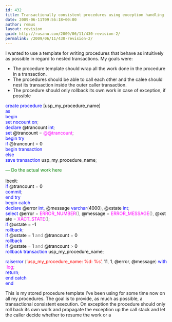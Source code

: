 ```yaml
---
id: 432
title: Transactionally consistent procedures using exception handling
date: 2009-06-11T09:56:18+00:00
author: remus
layout: revision
guid: http://rusanu.com/2009/06/11/430-revision-2/
permalink: /2009/06/11/430-revision-2/
---
```

I wanted to use a template for writing procedures that behave as intuitively as possible in regard to nested transactions. My goals were:

  * The procedure template should wrap all the work done in the procedure in a transaction.
  * The procedures should be able to call each other and the calee should nest its transaction inside the outer caller transaction.
  * The procedure should only rollback its own work in case of exception, if possible

<span style="color: Black"></span><span style="color:Blue">create</span><span style="color:Black">&nbsp;</span><span style="color:Blue">procedure</span><span style="color:Black">&nbsp;[usp_my_procedure_name]<br /> </span><span style="color:Blue">as<br /> begin<br /> </span>	<span style="color:Black"></span><span style="color:Blue">set</span><span style="color:Black">&nbsp;</span><span style="color:Blue">nocount</span><span style="color:Black">&nbsp;</span><span style="color:Blue">on</span><span style="color:Gray">;<br /> </span>	<span style="color:Black"></span><span style="color:Blue">declare</span><span style="color:Black">&nbsp;@trancount&nbsp;</span><span style="color:Blue">int</span><span style="color:Gray">;<br /> </span>	<span style="color:Black"></span><span style="color:Blue">set</span><span style="color:Black">&nbsp;@trancount&nbsp;</span><span style="color:Gray">=</span><span style="color:Black">&nbsp;</span><span style="color:Fuchsia">@@trancount</span><span style="color:Gray">;<br /> </span>	<span style="color:Black"></span><span style="color:Blue">begin</span><span style="color:Black">&nbsp;</span><span style="color:Blue">try<br /> </span>		<span style="color:Black"></span><span style="color:Blue">if</span><span style="color:Black">&nbsp;@trancount&nbsp;</span><span style="color:Gray">=</span><span style="color:Black">&nbsp;0<br /> </span><span style="color:Blue">begin</span><span style="color:Black">&nbsp;</span><span style="color:Blue">transaction<br /> </span>		<span style="color:Black"></span><span style="color:Blue">else<br /> </span>			<span style="color:Black"></span><span style="color:Blue">save</span><span style="color:Black">&nbsp;</span><span style="color:Blue">transaction</span><span style="color:Black">&nbsp;usp_my_procedure_name</span><span style="color:Gray">;</p> 

<p>
  </span><span style="color:Black"> </span><span style="color:Green">&#8212;&nbsp;Do&nbsp;the&nbsp;actual&nbsp;work&nbsp;here<br /> </span><span style="color:Black"> <br /> lbexit</span><span style="color:Gray">:<br /> </span><span style="color:Black"> </span><span style="color:Blue">if</span><span style="color:Black">&nbsp;@trancount&nbsp;</span><span style="color:Gray">=</span><span style="color:Black">&nbsp;0 <br /> </span><span style="color:Blue">commit</span><span style="color:Gray">;<br /> </span><span style="color:Black"> </span><span style="color:Blue">end</span><span style="color:Black">&nbsp;</span><span style="color:Blue">try<br /> </span><span style="color:Black"> </span><span style="color:Blue">begin</span><span style="color:Black">&nbsp;</span><span style="color:Blue">catch<br /> </span><span style="color:Black"> </span><span style="color:Blue">declare</span><span style="color:Black">&nbsp;@error&nbsp;</span><span style="color:Blue">int</span><span style="color:Gray">,</span><span style="color:Black">&nbsp;@message&nbsp;</span><span style="color:Blue">varchar</span><span style="color:Gray">(</span><span style="color:Black">4000</span><span style="color:Gray">),</span><span style="color:Black">&nbsp;@xstate&nbsp;</span><span style="color:Blue">int</span><span style="color:Gray">;<br /> </span><span style="color:Black"> </span><span style="color:Blue">select</span><span style="color:Black">&nbsp;@error&nbsp;</span><span style="color:Gray">=</span><span style="color:Black">&nbsp;</span><span style="color:Fuchsia">ERROR_NUMBER</span><span style="color:Gray">(),</span><span style="color:Black">&nbsp;@message&nbsp;</span><span style="color:Gray">=</span><span style="color:Black">&nbsp;</span><span style="color:Fuchsia">ERROR_MESSAGE</span><span style="color:Gray">(),</span><span style="color:Black">&nbsp;@xstate&nbsp;</span><span style="color:Gray">=</span><span style="color:Black">&nbsp;</span><span style="color:Fuchsia">XACT_STATE</span><span style="color:Gray">();<br /> </span><span style="color:Black"> </span><span style="color:Blue">if</span><span style="color:Black">&nbsp;@xstate&nbsp;</span><span style="color:Gray">=</span><span style="color:Black">&nbsp;</span><span style="color:Gray">&#8211;</span><span style="color:Black">1<br /> </span><span style="color:Blue">rollback</span><span style="color:Gray">;<br /> </span><span style="color:Black"> </span><span style="color:Blue">if</span><span style="color:Black">&nbsp;@xstate&nbsp;</span><span style="color:Gray">=</span><span style="color:Black">&nbsp;1&nbsp;</span><span style="color:Gray">and</span><span style="color:Black">&nbsp;@trancount&nbsp;</span><span style="color:Gray">=</span><span style="color:Black">&nbsp;0<br /> </span><span style="color:Blue">rollback<br /> </span><span style="color:Black"> </span><span style="color:Blue">if</span><span style="color:Black">&nbsp;@xstate&nbsp;</span><span style="color:Gray">=</span><span style="color:Black">&nbsp;1&nbsp;</span><span style="color:Gray">and</span><span style="color:Black">&nbsp;@trancount&nbsp;</span><span style="color:Gray">></span><span style="color:Black">&nbsp;0<br /> </span><span style="color:Blue">rollback</span><span style="color:Black">&nbsp;</span><span style="color:Blue">transaction</span><span style="color:Black">&nbsp;usp_my_procedure_name</span><span style="color:Gray">;</p> 
  
  <p>
    </span><span style="color:Black"> </span><span style="color:Blue">raiserror</span><span style="color:Black">&nbsp;</span><span style="color:Gray">(</span><span style="color:Red">&#8216;usp_my_procedure_name:&nbsp;%d:&nbsp;%s&#8217;</span><span style="color:Gray">,</span><span style="color:Black">&nbsp;11</span><span style="color:Gray">,</span><span style="color:Black">&nbsp;1</span><span style="color:Gray">,</span><span style="color:Black">&nbsp;@error</span><span style="color:Gray">,</span><span style="color:Black">&nbsp;@message</span><span style="color:Gray">)</span><span style="color:Black">&nbsp;</span><span style="color:Blue">with</span><span style="color:Black">&nbsp;</span><span style="color:Fuchsia">log</span><span style="color:Gray">;<br /> </span><span style="color:Black"> </span><span style="color:Blue">return</span><span style="color:Gray">;<br /> </span><span style="color:Black"> </span><span style="color:Blue">end</span><span style="color:Black">&nbsp;</span><span style="color:Blue">catch</span><span style="color:Black"> <br /> </span><span style="color:Blue">end</span>
  </p>
  
  <p>
    This is my stored procedure template I&#8217;ve been using for some time now on all my procedures. The goal is to provide, as much as possible, a transactional consistent execution. On exception the procedure should only roll back its own work and propagate the exception up the call stack and let the caller decide whether to resume the work or a
  </p>